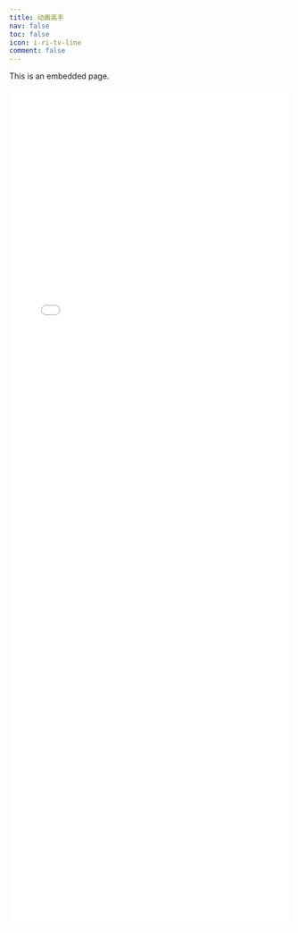 ```yaml
---
title: 动画高手
nav: false
toc: false
icon: i-ri-tv-line
comment: false
---
```


This is an embedded page.
<iframe src="/anime-grid/index.html" width="100%" height="1500px" seamless allowfullscreen frameborder="0"></iframe>
<!-- <AnimeGrid /> -->